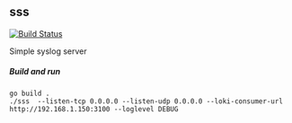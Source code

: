 ## sss
[![Build Status](https://travis-ci.org/sky-cloud-tec/sss.svg?branch=master)](https://travis-ci.org/sky-cloud-tec/sss)

Simple syslog server

##### Build and run
```
go build .
./sss  --listen-tcp 0.0.0.0 --listen-udp 0.0.0.0 --loki-consumer-url http://192.168.1.150:3100 --loglevel DEBUG
```
